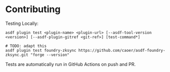 # Contributing

Testing Locally:

```shell
asdf plugin test <plugin-name> <plugin-url> [--asdf-tool-version <version>] [--asdf-plugin-gitref <git-ref>] [test-command*]

# TODO: adapt this
asdf plugin test foundry-zksync https://github.com/caoer/asdf-foundry-zksync.git "forge --version"
```

Tests are automatically run in GitHub Actions on push and PR.
